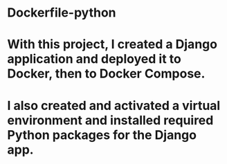 # Dockerfile-python
# With this project, I created a Django application and deployed it to Docker, then to Docker Compose.
# I also created and activated a virtual environment and installed required Python packages for the Django app.
